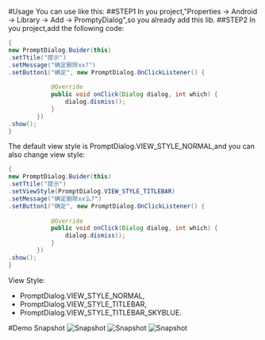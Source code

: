 #Usage
You can use like this:
##STEP1
In you project,"Properties -> Android -> Library -> Add -> PromptyDialog",so you already add this lib.
##STEP2
In you project,add the following code:

```java
{
new PromptDialog.Buider(this)
.setTtile("提示")
.setMessage("确定删除xx?")
.setButton1("确定", new PromptDialog.OnClickListener() {
			
			@Override
			public void onClick(Dialog dialog, int which) {
				dialog.dismiss();
			}
		})
.show();
}
```
The default view style is PromptDialog.VIEW_STYLE_NORMAL,and you can also change view style:
```java
{
new PromptDialog.Buider(this)
.setTtile("提示")
.setViewStyle(PromptDialog.VIEW_STYLE_TITLEBAR)
.setMessage("确定删除xx么?")
.setButton1("确定", new PromptDialog.OnClickListener() {
			
			@Override
			public void onClick(Dialog dialog, int which) {
				dialog.dismiss();
			}
		})
.show();
}
```

View Style:
- PromptDialog.VIEW_STYLE_NORMAL,
- PromptDialog.VIEW_STYLE_TITLEBAR,
- PromptDialog.VIEW_STYLE_TITLEBAR_SKYBLUE.

#Demo Snapshot
![Snapshot](http://s8.sinaimg.cn/middle/0021tin2gy6MHLZnW1927&690)
![Snapshot](http://s2.sinaimg.cn/middle/0021tin2gy6MHLZnVa951&690)
![Snapshot](http://s7.sinaimg.cn/middle/0021tin2gy6MHLZo2p006&690)

